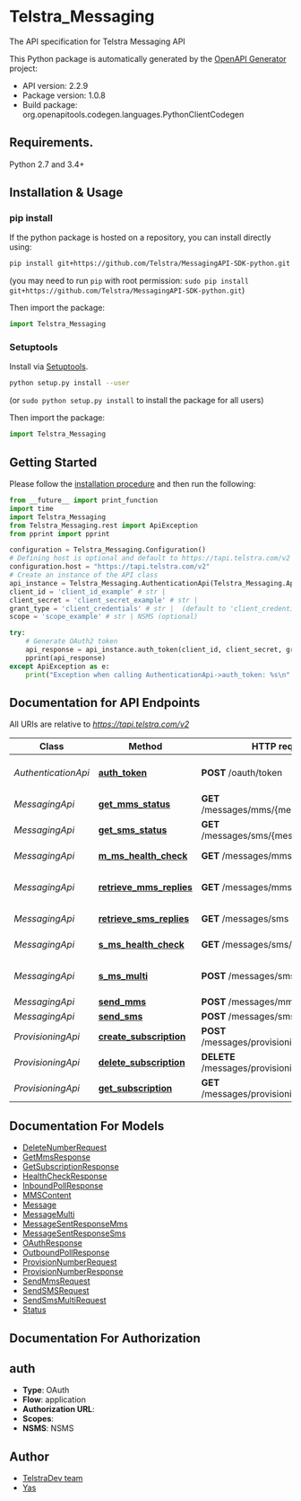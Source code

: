 # Telstra_Messaging
The API specification for Telstra Messaging API

This Python package is automatically generated by the [OpenAPI Generator](https://openapi-generator.tech) project:

- API version: 2.2.9
- Package version: 1.0.8
- Build package: org.openapitools.codegen.languages.PythonClientCodegen

## Requirements.

Python 2.7 and 3.4+

## Installation & Usage
### pip install

If the python package is hosted on a repository, you can install directly using:

```sh
pip install git+https://github.com/Telstra/MessagingAPI-SDK-python.git
```
(you may need to run `pip` with root permission: `sudo pip install git+https://github.com/Telstra/MessagingAPI-SDK-python.git`)

Then import the package:
```python
import Telstra_Messaging
```

### Setuptools

Install via [Setuptools](http://pypi.python.org/pypi/setuptools).

```sh
python setup.py install --user
```
(or `sudo python setup.py install` to install the package for all users)

Then import the package:
```python
import Telstra_Messaging
```

## Getting Started

Please follow the [installation procedure](#installation--usage) and then run the following:

```python
from __future__ import print_function
import time
import Telstra_Messaging
from Telstra_Messaging.rest import ApiException
from pprint import pprint

configuration = Telstra_Messaging.Configuration()
# Defining host is optional and default to https://tapi.telstra.com/v2
configuration.host = "https://tapi.telstra.com/v2"
# Create an instance of the API class
api_instance = Telstra_Messaging.AuthenticationApi(Telstra_Messaging.ApiClient(configuration))
client_id = 'client_id_example' # str | 
client_secret = 'client_secret_example' # str | 
grant_type = 'client_credentials' # str |  (default to 'client_credentials')
scope = 'scope_example' # str | NSMS (optional)

try:
    # Generate OAuth2 token
    api_response = api_instance.auth_token(client_id, client_secret, grant_type, scope=scope)
    pprint(api_response)
except ApiException as e:
    print("Exception when calling AuthenticationApi->auth_token: %s\n" % e)

```

## Documentation for API Endpoints

All URIs are relative to *https://tapi.telstra.com/v2*

Class | Method | HTTP request | Description
------------ | ------------- | ------------- | -------------
*AuthenticationApi* | [**auth_token**](docs/AuthenticationApi.md#auth_token) | **POST** /oauth/token | Generate OAuth2 token
*MessagingApi* | [**get_mms_status**](docs/MessagingApi.md#get_mms_status) | **GET** /messages/mms/{messageid}/status | Get MMS Status
*MessagingApi* | [**get_sms_status**](docs/MessagingApi.md#get_sms_status) | **GET** /messages/sms/{messageId}/status | Get SMS Status
*MessagingApi* | [**m_ms_health_check**](docs/MessagingApi.md#m_ms_health_check) | **GET** /messages/mms/heathcheck | MMS Health Check
*MessagingApi* | [**retrieve_mms_replies**](docs/MessagingApi.md#retrieve_mms_replies) | **GET** /messages/mms | Retrieve MMS Replies
*MessagingApi* | [**retrieve_sms_replies**](docs/MessagingApi.md#retrieve_sms_replies) | **GET** /messages/sms | Retrieve SMS Replies
*MessagingApi* | [**s_ms_health_check**](docs/MessagingApi.md#s_ms_health_check) | **GET** /messages/sms/heathcheck | SMS Health Check
*MessagingApi* | [**s_ms_multi**](docs/MessagingApi.md#s_ms_multi) | **POST** /messages/sms/multi | Send Multiple SMS
*MessagingApi* | [**send_mms**](docs/MessagingApi.md#send_mms) | **POST** /messages/mms | Send MMS
*MessagingApi* | [**send_sms**](docs/MessagingApi.md#send_sms) | **POST** /messages/sms | Send SMS
*ProvisioningApi* | [**create_subscription**](docs/ProvisioningApi.md#create_subscription) | **POST** /messages/provisioning/subscriptions | Create Subscription
*ProvisioningApi* | [**delete_subscription**](docs/ProvisioningApi.md#delete_subscription) | **DELETE** /messages/provisioning/subscriptions | Delete Subscription
*ProvisioningApi* | [**get_subscription**](docs/ProvisioningApi.md#get_subscription) | **GET** /messages/provisioning/subscriptions | Get Subscription


## Documentation For Models

 - [DeleteNumberRequest](docs/DeleteNumberRequest.md)
 - [GetMmsResponse](docs/GetMmsResponse.md)
 - [GetSubscriptionResponse](docs/GetSubscriptionResponse.md)
 - [HealthCheckResponse](docs/HealthCheckResponse.md)
 - [InboundPollResponse](docs/InboundPollResponse.md)
 - [MMSContent](docs/MMSContent.md)
 - [Message](docs/Message.md)
 - [MessageMulti](docs/MessageMulti.md)
 - [MessageSentResponseMms](docs/MessageSentResponseMms.md)
 - [MessageSentResponseSms](docs/MessageSentResponseSms.md)
 - [OAuthResponse](docs/OAuthResponse.md)
 - [OutboundPollResponse](docs/OutboundPollResponse.md)
 - [ProvisionNumberRequest](docs/ProvisionNumberRequest.md)
 - [ProvisionNumberResponse](docs/ProvisionNumberResponse.md)
 - [SendMmsRequest](docs/SendMmsRequest.md)
 - [SendSMSRequest](docs/SendSMSRequest.md)
 - [SendSmsMultiRequest](docs/SendSmsMultiRequest.md)
 - [Status](docs/Status.md)


## Documentation For Authorization


## auth

- **Type**: OAuth
- **Flow**: application
- **Authorization URL**: 
- **Scopes**: 
 - **NSMS**: NSMS


## Author
- [TelstraDev team](https://dev.telstra.com/support)
- [Yas](https://yashints.dev)



